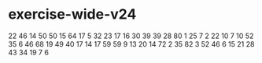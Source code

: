 # exercise-wide-v24
22
46
14
50
50
15
64
17
5
32
23
17
16
30
39
39
28
80
1
25
7
2
22
10
7
10
52
35
6
46
68
19
49
40
17
14
17
59
59
9
13
20
14
72
2
35
82
3
52
46
6
15
21
28
43
34
19
7
6
